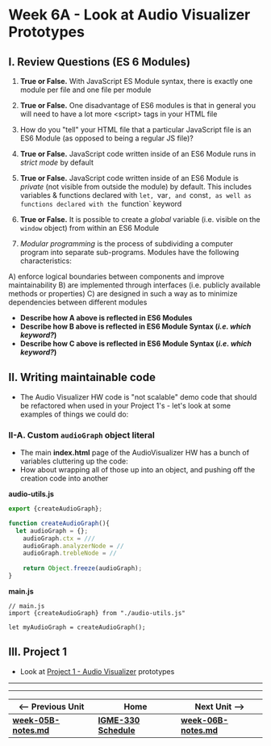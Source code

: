 # Week 6A - Look at Audio Visualizer Prototypes

## I. Review Questions (ES 6 Modules) <a id="review-questions"></a>

1) **True or False.** With JavaScript ES Module syntax, there is exactly one module per file and one file per module

2) **True or False.** One disadvantage of ES6 modules is that in general you will need to have a lot more &lt;script> tags in your HTML file

3) How do you "tell" your HTML file that a particular JavaScript file is an ES6 Module (as opposed to being a regular JS file)? 

4) **True or False.** JavaScript code written inside of an ES6 Module runs in *strict mode* by default

5) **True or False.** JavaScript code written inside of an ES6 Module is *private* (not visible from outside the module) by default. This includes variables & functions declared with `let, `var`, and `const`, as well as functions declared with the `function` keyword

6) **True or False.** It is possible to create a *global* variable (i.e. visible on the `window` object) from within an ES6 Module

7) *Modular programming* is the process of subdividing a computer program into separate sub-programs. Modules have the following characteristics:

  A) enforce logical boundaries between components and improve maintainability
  B) are implemented through interfaces (i.e. publicly available methods or properties)
  C) are designed in such a way as to minimize dependencies between different modules

- **Describe how A above is reflected in ES6 Modules**
- **Describe how B above is reflected in ES6 Module Syntax (*i.e. which keyword?*)**
- **Describe how C above is reflected in ES6 Module Syntax (*i.e. which keyword?*)**

## II. Writing maintainable code

- The Audio Visualizer HW code is "not scalable" demo code that should be refactored when used in your Project 1's - let's look at some examples of things we could do:

### II-A. Custom `audioGraph` object literal

- The main **index.html** page of the AudioVisualizer HW has a bunch of variables cluttering up the code:
- How about wrapping all of those up into an object, and pushing off the creation code into another 

**audio-utils.js**
```js
export {createAudioGraph};

function createAudioGraph(){
  let audioGraph = {};
	audioGraph.ctx = ///
	audioGraph.analyzerNode = //
	audioGraph.trebleNode = //
	
	return Object.freeze(audioGraph);
}
```

**main.js**
```
// main.js
import {createAudioGraph} from "./audio-utils.js"

let myAudioGraph = createAudioGraph();
```

## III. Project 1
- Look at [Project 1 - Audio Visualizer](../projects/project-1.md) prototypes



<hr><hr>

| <-- Previous Unit | Home | Next Unit -->
| --- | --- | --- 
| [**week-05B-notes.md**](week-05B-notes.md)     |  [**IGME-330 Schedule**](../schedule.md) | [**week-06B-notes.md**](week-06B-notes.md)
